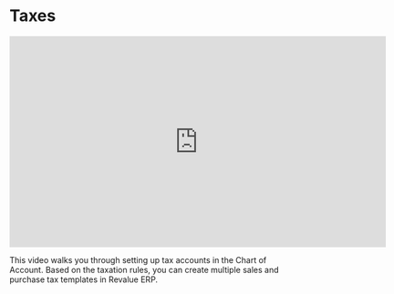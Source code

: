# Taxes

<iframe width="660" height="371" src="https://www.youtube.com/embed/KQem5_xbing" frameborder="0" allowfullscreen></iframe>



This video walks you through setting up tax accounts in the Chart of Account. Based on the taxation rules, you can create multiple sales and purchase tax templates in Revalue ERP.

